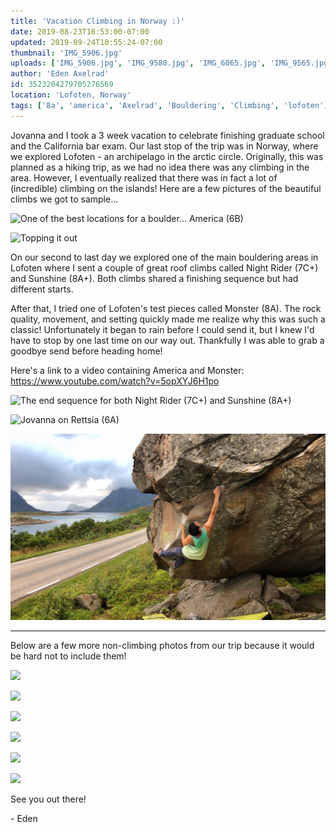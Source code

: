 ```yaml
---
title: 'Vacation Climbing in Norway :)'
date: 2019-08-23T16:53:00-07:00
updated: 2019-09-24T10:55:24-07:00
thumbnail: 'IMG_5906.jpg'
uploads: ['IMG_5906.jpg', 'IMG_9580.jpg', 'IMG_6065.jpg', 'IMG_9565.jpg', 'A5904E17-7F2C-4CF1-A27E-62A953A30CFD.JPG', 'IMG_9280.jpg', 'IMG_9360.jpg', 'IMG_9385.jpg', 'IMG_9482.jpg', 'IMG_9578.jpg', 'IMG_9594.jpg']
author: 'Eden Axelrad'
id: 3523204279705276569
location: 'Lofoten, Norway'
tags: ['8a', 'america', 'Axelrad', 'Bouldering', 'Climbing', 'lofoten', 'monster', 'norway', 'v11']
---
```


Jovanna and I took a 3 week vacation to celebrate finishing graduate school and the California bar exam. Our last stop of the trip was in Norway, where we explored Lofoten - an archipelago in the arctic circle. Originally, this was planned as a hiking trip, as we had no idea there was any climbing in the area. However, I eventually realized that there was in fact a lot of (incredible) climbing on the islands! Here are a few pictures of the beautiful climbs we got to sample...

![One of the best locations for a boulder... America (6B)](uploads/IMG_5906.jpg)

![Topping it out](uploads/IMG_9580.jpg)

On our second to last day we explored one of the main bouldering areas in Lofoten where I sent a couple of great roof climbs called Night Rider (7C&#43;) and Sunshine (8A&#43;). Both climbs shared a finishing sequence but had different starts.

After that, I tried one of Lofoten's test pieces called Monster (8A). The rock quality, movement, and setting quickly made me realize why this was such a classic! Unfortunately it began to rain before I could send it, but I knew I'd have to stop by one last time on our way out. Thankfully I was able to grab a goodbye send before heading home!

Here's a link to a video containing America and Monster: <https://www.youtube.com/watch?v=5opXYJ6H1po>

![The end sequence for both Night Rider (7C+) and Sunshine (8A+)](uploads/IMG_6065.jpg)

![Jovanna on Rettsia (6A)](uploads/IMG_9565.jpg)

![Monster (8A), the area test piece!](uploads/A5904E17-7F2C-4CF1-A27E-62A953A30CFD.JPG)

---

Below are a few more non-climbing photos from our trip because it would be hard not to include them!

![](uploads/IMG_9280.jpg)

![](uploads/IMG_9360.jpg)

![](uploads/IMG_9385.jpg)

![](uploads/IMG_9482.jpg)

![](uploads/IMG_9578.jpg)

![](uploads/IMG_9594.jpg)

See you out there!

\- Eden
